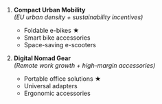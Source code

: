 1. **Compact Urban Mobility**  
   *(EU urban density + sustainability incentives)*  
   - Foldable e-bikes ★  
   - Smart bike accessories  
   - Space-saving e-scooters

2.  **Digital Nomad Gear**  
    *(Remote work growth + high-margin accessories)*  
    - Portable office solutions ★  
    - Universal adapters  
    - Ergonomic accessories
